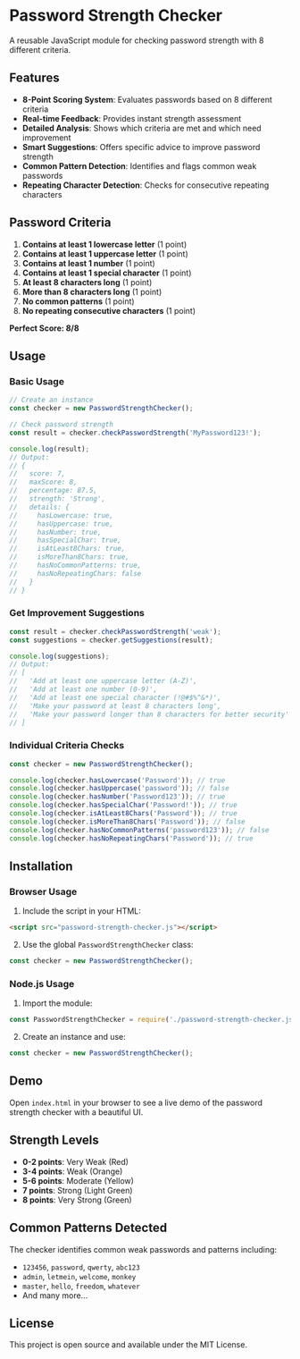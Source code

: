 # Password Strength Checker

A reusable JavaScript module for checking password strength with 8 different criteria.

## Features

- **8-Point Scoring System**: Evaluates passwords based on 8 different criteria
- **Real-time Feedback**: Provides instant strength assessment
- **Detailed Analysis**: Shows which criteria are met and which need improvement
- **Smart Suggestions**: Offers specific advice to improve password strength
- **Common Pattern Detection**: Identifies and flags common weak passwords
- **Repeating Character Detection**: Checks for consecutive repeating characters

## Password Criteria

1. **Contains at least 1 lowercase letter** (1 point)
2. **Contains at least 1 uppercase letter** (1 point)
3. **Contains at least 1 number** (1 point)
4. **Contains at least 1 special character** (1 point)
5. **At least 8 characters long** (1 point)
6. **More than 8 characters long** (1 point)
7. **No common patterns** (1 point)
8. **No repeating consecutive characters** (1 point)

**Perfect Score: 8/8**

## Usage

### Basic Usage

```javascript
// Create an instance
const checker = new PasswordStrengthChecker();

// Check password strength
const result = checker.checkPasswordStrength('MyPassword123!');

console.log(result);
// Output:
// {
//   score: 7,
//   maxScore: 8,
//   percentage: 87.5,
//   strength: 'Strong',
//   details: {
//     hasLowercase: true,
//     hasUppercase: true,
//     hasNumber: true,
//     hasSpecialChar: true,
//     isAtLeast8Chars: true,
//     isMoreThan8Chars: true,
//     hasNoCommonPatterns: true,
//     hasNoRepeatingChars: false
//   }
// }
```

### Get Improvement Suggestions

```javascript
const result = checker.checkPasswordStrength('weak');
const suggestions = checker.getSuggestions(result);

console.log(suggestions);
// Output:
// [
//   'Add at least one uppercase letter (A-Z)',
//   'Add at least one number (0-9)',
//   'Add at least one special character (!@#$%^&*)',
//   'Make your password at least 8 characters long',
//   'Make your password longer than 8 characters for better security'
// ]
```

### Individual Criteria Checks

```javascript
const checker = new PasswordStrengthChecker();

console.log(checker.hasLowercase('Password')); // true
console.log(checker.hasUppercase('password')); // false
console.log(checker.hasNumber('Password123')); // true
console.log(checker.hasSpecialChar('Password!')); // true
console.log(checker.isAtLeast8Chars('Password')); // true
console.log(checker.isMoreThan8Chars('Password')); // false
console.log(checker.hasNoCommonPatterns('password123')); // false
console.log(checker.hasNoRepeatingChars('Password')); // true
```

## Installation

### Browser Usage

1. Include the script in your HTML:
```html
<script src="password-strength-checker.js"></script>
```

2. Use the global `PasswordStrengthChecker` class:
```javascript
const checker = new PasswordStrengthChecker();
```

### Node.js Usage

1. Import the module:
```javascript
const PasswordStrengthChecker = require('./password-strength-checker.js');
```

2. Create an instance and use:
```javascript
const checker = new PasswordStrengthChecker();
```

## Demo

Open `index.html` in your browser to see a live demo of the password strength checker with a beautiful UI.

## Strength Levels

- **0-2 points**: Very Weak (Red)
- **3-4 points**: Weak (Orange)
- **5-6 points**: Moderate (Yellow)
- **7 points**: Strong (Light Green)
- **8 points**: Very Strong (Green)

## Common Patterns Detected

The checker identifies common weak passwords and patterns including:
- `123456`, `password`, `qwerty`, `abc123`
- `admin`, `letmein`, `welcome`, `monkey`
- `master`, `hello`, `freedom`, `whatever`
- And many more...

## License

This project is open source and available under the MIT License.
